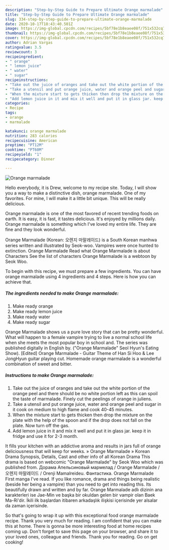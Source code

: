 ```yaml
---
description: "Step-by-Step Guide to Prepare Ultimate Orange marmalade"
title: "Step-by-Step Guide to Prepare Ultimate Orange marmalade"
slug: 334-step-by-step-guide-to-prepare-ultimate-orange-marmalade
date: 2020-10-17T18:43:40.501Z
image: https://img-global.cpcdn.com/recipes/5bf78e1b8eaee08f/751x532cq70/orange-marmalade-recipe-main-photo.jpg
thumbnail: https://img-global.cpcdn.com/recipes/5bf78e1b8eaee08f/751x532cq70/orange-marmalade-recipe-main-photo.jpg
cover: https://img-global.cpcdn.com/recipes/5bf78e1b8eaee08f/751x532cq70/orange-marmalade-recipe-main-photo.jpg
author: Adrian Vargas
ratingvalue: 3.5
reviewcount: 3
recipeingredient:
- " orange"
- " lemon juice"
- " water"
- " sugar"
recipeinstructions:
- "Take out the juice of oranges and take out the white portion of the orange peel and there should be no white portion left as this can spoil the taste of marmalade. Finely cut the peelings of orange in juliens."
- "Take a utensil and put orange juice, water and orange peel and sugar in it cook on medium to high flame and cook 40-45 minutes."
- "When the mixture start to gets thicken then drop the mixture on the plate with the help of the spoon and if the drop does not fall on the plate. Now turn off the gas."
- "Add lemon juice in it and mix it well and put it in glass jar. keep it in fridge and use it for 2-3 month."
categories:
- Recipe
tags:
- orange
- marmalade

katakunci: orange marmalade 
nutrition: 283 calories
recipecuisine: American
preptime: "PT12M"
cooktime: "PT60M"
recipeyield: "1"
recipecategory: Dinner

---
```



![Orange marmalade](https://img-global.cpcdn.com/recipes/5bf78e1b8eaee08f/751x532cq70/orange-marmalade-recipe-main-photo.jpg)

Hello everybody, it is Drew, welcome to my recipe site. Today, I will show you a way to make a distinctive dish, orange marmalade. One of my favorites. For mine, I will make it a little bit unique. This will be really delicious.

Orange marmalade is one of the most favored of recent trending foods on earth. It is easy, it is fast, it tastes delicious. It's enjoyed by millions daily. Orange marmalade is something which I've loved my entire life. They are fine and they look wonderful.

Orange Marmalade (Korean: 오렌지 마말레이드) is a South Korean manhwa series written and illustrated by Seok-woo. Vampires were once hunted to extinction. Orange Marmalade Read what Orange Marmalade is about Characters See the list of characters Orange Marmalade is a webtoon by Seok Woo.


To begin with this recipe, we must prepare a few ingredients. You can have orange marmalade using 4 ingredients and 4 steps. Here is how you can achieve that.

<!--inarticleads1-->

##### The ingredients needed to make Orange marmalade:

1. Make ready  orange
1. Make ready  lemon juice
1. Make ready  water
1. Make ready  sugar


Orange Marmalade shows us a pure love story that can be pretty wonderful. What will happen to a female vampire trying to live a normal school life when she meets the most popular boy in school and. The series was published digitally in English by. (&#34;Orange Marmalade&#34; Seol Hyun&#39;s Eating Show). [Edited] Orange Marmalade - Guitar Theme of Han Si Hoo &amp; Lee JongHyun guitar playing cut. Homemade orange marmalade is a wonderful combination of sweet and bitter. 

<!--inarticleads2-->

##### Instructions to make Orange marmalade:

1. Take out the juice of oranges and take out the white portion of the orange peel and there should be no white portion left as this can spoil the taste of marmalade. Finely cut the peelings of orange in juliens.
1. Take a utensil and put orange juice, water and orange peel and sugar in it cook on medium to high flame and cook 40-45 minutes.
1. When the mixture start to gets thicken then drop the mixture on the plate with the help of the spoon and if the drop does not fall on the plate. Now turn off the gas.
1. Add lemon juice in it and mix it well and put it in glass jar. keep it in fridge and use it for 2-3 month.


It fills your kitchen with an addictive aroma and results in jars full of orange deliciousness that will keep for weeks. » Orange Marmalade » Korean Drama Synopsis, Details, Cast and other info of all Korean Drama This drama is based on webcomic &#34;Orange Marmalade&#34; by Seok Woo which was published from. Дорама Апельсиновый мармелад / Orange Marmalade / 오렌지 마말레이드 / Orenji Mamalreideu. Фантастика. Orange Marmalade First manga I&#39;ve read. If you like romance, drama and things being realistic (beside her being a vampire) than you need to get into reading this. Its beautifully drawn and written and by far. Orange Marmalade adlı dizinin ana karakterleri ise Jae-Min ve başka bir okuldan gelen bir vampir olan Baek Ma-Ri&#39;dir. İkili ilk başlardan itibaren arkadaşlık ilişkisi içerisinde yer alsalar da zaman içerisinde. 

So that's going to wrap it up with this exceptional food orange marmalade recipe. Thank you very much for reading. I am confident that you can make this at home. There is gonna be more interesting food at home recipes coming up. Don't forget to save this page on your browser, and share it to your loved ones, colleague and friends. Thank you for reading. Go on get cooking!
